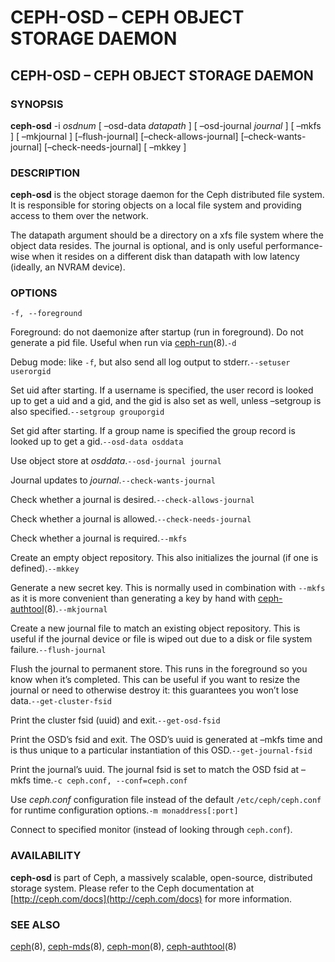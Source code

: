 # CEPH-OSD – CEPH OBJECT STORAGE DAEMON

## CEPH-OSD – CEPH OBJECT STORAGE DAEMON

### SYNOPSIS

**ceph-osd** -i _osdnum_ \[ –osd-data _datapath_ \] \[ –osd-journal _journal_ \] \[ –mkfs \] \[ –mkjournal \] \[–flush-journal\] \[–check-allows-journal\] \[–check-wants-journal\] \[–check-needs-journal\] \[ –mkkey \]

### DESCRIPTION

**ceph-osd** is the object storage daemon for the Ceph distributed file system. It is responsible for storing objects on a local file system and providing access to them over the network.

The datapath argument should be a directory on a xfs file system where the object data resides. The journal is optional, and is only useful performance-wise when it resides on a different disk than datapath with low latency \(ideally, an NVRAM device\).

### OPTIONS

`-f, --foreground`

Foreground: do not daemonize after startup \(run in foreground\). Do not generate a pid file. Useful when run via [ceph-run](https://docs.ceph.com/docs/nautilus/man/8/ceph-run/)\(8\).`-d`

Debug mode: like `-f`, but also send all log output to stderr.`--setuser userorgid`

Set uid after starting. If a username is specified, the user record is looked up to get a uid and a gid, and the gid is also set as well, unless –setgroup is also specified.`--setgroup grouporgid`

Set gid after starting. If a group name is specified the group record is looked up to get a gid.`--osd-data osddata`

Use object store at _osddata_.`--osd-journal journal`

Journal updates to _journal_.`--check-wants-journal`

Check whether a journal is desired.`--check-allows-journal`

Check whether a journal is allowed.`--check-needs-journal`

Check whether a journal is required.`--mkfs`

Create an empty object repository. This also initializes the journal \(if one is defined\).`--mkkey`

Generate a new secret key. This is normally used in combination with `--mkfs` as it is more convenient than generating a key by hand with [ceph-authtool](https://docs.ceph.com/docs/nautilus/man/8/ceph-authtool/)\(8\).`--mkjournal`

Create a new journal file to match an existing object repository. This is useful if the journal device or file is wiped out due to a disk or file system failure.`--flush-journal`

Flush the journal to permanent store. This runs in the foreground so you know when it’s completed. This can be useful if you want to resize the journal or need to otherwise destroy it: this guarantees you won’t lose data.`--get-cluster-fsid`

Print the cluster fsid \(uuid\) and exit.`--get-osd-fsid`

Print the OSD’s fsid and exit. The OSD’s uuid is generated at –mkfs time and is thus unique to a particular instantiation of this OSD.`--get-journal-fsid`

Print the journal’s uuid. The journal fsid is set to match the OSD fsid at –mkfs time.`-c ceph.conf, --conf=ceph.conf`

Use _ceph.conf_ configuration file instead of the default `/etc/ceph/ceph.conf` for runtime configuration options.`-m monaddress[:port]`

Connect to specified monitor \(instead of looking through `ceph.conf`\).

### AVAILABILITY

**ceph-osd** is part of Ceph, a massively scalable, open-source, distributed storage system. Please refer to the Ceph documentation at [http://ceph.com/docs](http://ceph.com/docs) for more information.

### SEE ALSO

[ceph](https://docs.ceph.com/docs/nautilus/man/8/ceph/)\(8\), [ceph-mds](https://docs.ceph.com/docs/nautilus/man/8/ceph-mds/)\(8\), [ceph-mon](https://docs.ceph.com/docs/nautilus/man/8/ceph-mon/)\(8\), [ceph-authtool](https://docs.ceph.com/docs/nautilus/man/8/ceph-authtool/)\(8\)

